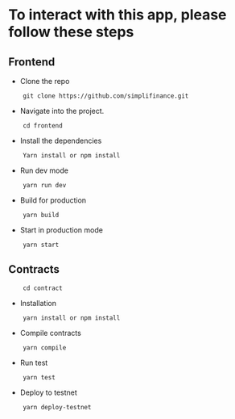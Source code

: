 # To interact with this app, please follow these steps

## Frontend

- Clone the repo 

```
    git clone https://github.com/simplifinance.git
```

- Navigate into the project. 

```
    cd frontend
```

- Install the dependencies

```
    Yarn install or npm install
```

- Run dev mode

```
    yarn run dev
```

- Build for production

```
    yarn build
```

- Start in production mode

```
    yarn start
```


## Contracts

```
    cd contract
```

- Installation

```
    yarn install or npm install
```

- Compile contracts

```
    yarn compile
```

- Run test

```
    yarn test
```

- Deploy to testnet

```
    yarn deploy-testnet
```

